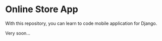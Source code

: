 # Online Store App
With this repository, you can learn to code mobile application for Django.

Very soon...
